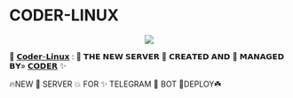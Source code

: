 # CODER-LINUX



<p align="center"><a href="https://t.me/XD_CODER"><img src="https://telegra.ph/file/f184b2967f1e67bc637f8.jpg"></a></p>

🥀 [𝗖𝗼𝗱𝗲𝗿-𝗟𝗶𝗻𝘂𝘅](https://t.me/IND_BOTS_ZONE) : 🍁 𝗧𝗛𝗘 𝗡𝗘𝗪 𝗦𝗘𝗥𝗩𝗘𝗥 📡
𝗖𝗥𝗘𝗔𝗧𝗘𝗗 𝗔𝗡𝗗 💞 𝗠𝗔𝗡𝗔𝗚𝗘𝗗 𝗕𝗬» [𝗖𝗢𝗗𝗘𝗥](https://t.me/XD_CODER) ✨

🔥NEW  🥀 SERVER  💥  FOR  ✨  TELEGRAM 🌹 BOT 🌲DEPLOY☘️
